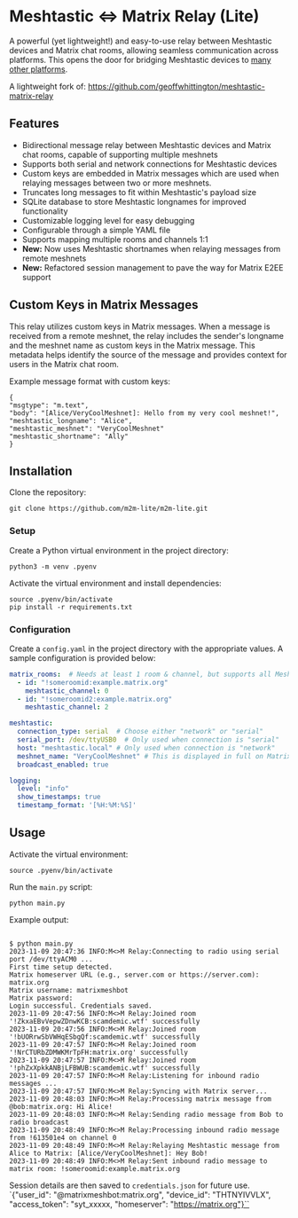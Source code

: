 # Meshtastic <=> Matrix Relay (Lite)

A powerful (yet lightweight!) and easy-to-use relay between Meshtastic devices and Matrix chat rooms, allowing seamless communication across platforms. This opens the door for bridging Meshtastic devices to [many other platforms](https://matrix.org/bridges/).

A lightweight fork of:
https://github.com/geoffwhittington/meshtastic-matrix-relay

## Features

- Bidirectional message relay between Meshtastic devices and Matrix chat rooms, capable of supporting multiple meshnets
- Supports both serial and network connections for Meshtastic devices
- Custom keys are embedded in Matrix messages which are used when relaying messages between two or more meshnets.
- Truncates long messages to fit within Meshtastic's payload size
- SQLite database to store Meshtastic longnames for improved functionality
- Customizable logging level for easy debugging
- Configurable through a simple YAML file
- Supports mapping multiple rooms and channels 1:1
- **New:** Now uses Meshtastic shortnames when relaying messages from remote meshnets
- **New:** Refactored session management to pave the way for Matrix E2EE support

## Custom Keys in Matrix Messages

This relay utilizes custom keys in Matrix messages. When a message is received from a remote meshnet, the relay includes the sender's longname and the meshnet name as custom keys in the Matrix message. This metadata helps identify the source of the message and provides context for users in the Matrix chat room.

Example message format with custom keys:

```
{
"msgtype": "m.text",
"body": "[Alice/VeryCoolMeshnet]: Hello from my very cool meshnet!",
"meshtastic_longname": "Alice",
"meshtastic_meshnet": "VeryCoolMeshnet"
"meshtastic_shortname": "Ally"
}
```

## Installation

Clone the repository:

```
git clone https://github.com/m2m-lite/m2m-lite.git
```

### Setup

Create a Python virtual environment in the project directory:

```
python3 -m venv .pyenv
```

Activate the virtual environment and install dependencies:

```
source .pyenv/bin/activate
pip install -r requirements.txt
```


### Configuration

Create a `config.yaml` in the project directory with the appropriate values. A sample configuration is provided below:

```yaml
matrix_rooms:  # Needs at least 1 room & channel, but supports all Meshtastic channels
  - id: "!someroomid:example.matrix.org"
    meshtastic_channel: 0
  - id: "!someroomid2:example.matrix.org"
    meshtastic_channel: 2

meshtastic:
  connection_type: serial  # Choose either "network" or "serial"
  serial_port: /dev/ttyUSB0  # Only used when connection is "serial"
  host: "meshtastic.local" # Only used when connection is "network"
  meshnet_name: "VeryCoolMeshnet" # This is displayed in full on Matrix, but is truncated when sent to a Meshnet
  broadcast_enabled: true

logging:
  level: "info"
  show_timestamps: true
  timestamp_format: '[%H:%M:%S]'
```

## Usage
Activate the virtual environment:
```
source .pyenv/bin/activate
```
Run the `main.py` script:
```
python main.py
```
Example output:
```

$ python main.py
2023-11-09 20:47:36 INFO:M<>M Relay:Connecting to radio using serial port /dev/ttyACM0 ...
First time setup detected.
Matrix homeserver URL (e.g., server.com or https://server.com): matrix.org
Matrix username: matrixmeshbot
Matrix password: 
Login successful. Credentials saved.
2023-11-09 20:47:56 INFO:M<>M Relay:Joined room '!ZkxaEBvVepwZDnwKCB:scamdemic.wtf' successfully
2023-11-09 20:47:56 INFO:M<>M Relay:Joined room '!bUORrwSbVWHqESbgQf:scamdemic.wtf' successfully
2023-11-09 20:47:57 INFO:M<>M Relay:Joined room '!NrCTURbZDMWKMrTpFH:matrix.org' successfully
2023-11-09 20:47:57 INFO:M<>M Relay:Joined room '!phZxXpkkANBjLFBWUB:scamdemic.wtf' successfully
2023-11-09 20:47:57 INFO:M<>M Relay:Listening for inbound radio messages ...
2023-11-09 20:47:57 INFO:M<>M Relay:Syncing with Matrix server...
2023-11-09 20:48:03 INFO:M<>M Relay:Processing matrix message from @bob:matrix.org: Hi Alice!
2023-11-09 20:48:03 INFO:M<>M Relay:Sending radio message from Bob to radio broadcast
2023-11-09 20:48:49 INFO:M<>M Relay:Processing inbound radio message from !613501e4 on channel 0
2023-11-09 20:48:49 INFO:M<>M Relay:Relaying Meshtastic message from Alice to Matrix: [Alice/VeryCoolMeshnet]: Hey Bob!
2023-11-09 20:48:49 INFO:M<>M Relay:Sent inbound radio message to matrix room: !someroomid:example.matrix.org
```

Session details are then saved to `credentials.json` for future use.
`{"user_id": "@matrixmeshbot:matrix.org", "device_id": "THTNYIVVLX", "access_token": "syt_xxxxx, "homeserver": "https://matrix.org"}``
